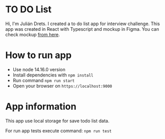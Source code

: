 # TO DO List

Hi, I'm Julián Drets.
I created a to do list app for interview challenge. This app was created in React with Typescript and mockup in Figma. You can check mockup [from here](https://www.figma.com/file/yBXRxf5rbs5w2eNVesVG7j/TODO-LIST?node-id=0%3A1).


# How to run app

- Use node 14.16.0 version
- Install dependencies with `npm install`
- Run command `npm run start`
- Open your browser on `https://localhost:9000`

# App information


This app use local storage for save todo list data.

For run app tests execute command: `npm run test`
